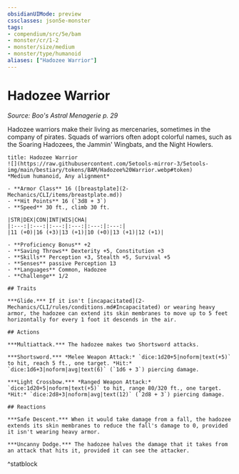 ```yaml
---
obsidianUIMode: preview
cssclasses: json5e-monster
tags:
- compendium/src/5e/bam
- monster/cr/1-2
- monster/size/medium
- monster/type/humanoid
aliases: ["Hadozee Warrior"]
---
```

# Hadozee Warrior
*Source: Boo's Astral Menagerie p. 29*  

Hadozee warriors make their living as mercenaries, sometimes in the company of pirates. Squads of warriors often adopt colorful names, such as the Soaring Hadozees, the Jammin' Wingbats, and the Night Howlers.

```ad-statblock
title: Hadozee Warrior
![](https://raw.githubusercontent.com/5etools-mirror-3/5etools-img/main/bestiary/tokens/BAM/Hadozee%20Warrior.webp#token)
*Medium humanoid, Any alignment*

- **Armor Class** 16 ([breastplate](2-Mechanics/CLI/items/breastplate.md))
- **Hit Points** 16 (`3d8 + 3`)
- **Speed** 30 ft., climb 30 ft.

|STR|DEX|CON|INT|WIS|CHA|
|:---:|:---:|:---:|:---:|:---:|:---:|
|11 (+0)|16 (+3)|13 (+1)|10 (+0)|13 (+1)|12 (+1)|

- **Proficiency Bonus** +2
- **Saving Throws** Dexterity +5, Constitution +3
- **Skills** Perception +3, Stealth +5, Survival +5
- **Senses** passive Perception 13
- **Languages** Common, Hadozee
- **Challenge** 1/2

## Traits

***Glide.*** If it isn't [incapacitated](2-Mechanics/CLI/rules/conditions.md#Incapacitated) or wearing heavy armor, the hadozee can extend its skin membranes to move up to 5 feet horizontally for every 1 foot it descends in the air.

## Actions

***Multiattack.*** The hadozee makes two Shortsword attacks.

***Shortsword.*** *Melee Weapon Attack:* `dice:1d20+5|noform|text(+5)` to hit, reach 5 ft., one target. *Hit:* `dice:1d6+3|noform|avg|text(6)` (`1d6 + 3`) piercing damage.

***Light Crossbow.*** *Ranged Weapon Attack:* `dice:1d20+5|noform|text(+5)` to hit, range 80/320 ft., one target. *Hit:* `dice:2d8+3|noform|avg|text(12)` (`2d8 + 3`) piercing damage.

## Reactions

***Safe Descent.*** When it would take damage from a fall, the hadozee extends its skin membranes to reduce the fall's damage to 0, provided it isn't wearing heavy armor.

***Uncanny Dodge.*** The hadozee halves the damage that it takes from an attack that hits it, provided it can see the attacker.
```
^statblock